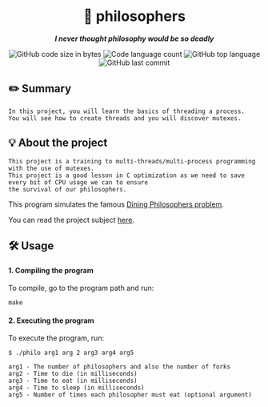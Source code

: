 <h1 align="center">
📖 philosophers
</h1>

<p align="center">
	<b><i>I never thought philosophy would be so deadly</i></b><br>
</p>

<p align="center">
	<img alt="GitHub code size in bytes" src="https://img.shields.io/github/languages/code-size/jlima91/get_next_line_42?color=lightblue" />
	<img alt="Code language count" src="https://img.shields.io/github/languages/count/jlima91/get_next_line_42?color=yellow" />
	<img alt="GitHub top language" src="https://img.shields.io/github/languages/top/jlima91/get_next_line_42?color=blue" />
	<img alt="GitHub last commit" src="https://img.shields.io/github/last-commit/jlima91/get_next_line_42?color=green" />
</p>

## ✏️ Summary
```
In this project, you will learn the basics of threading a process.
You will see how to create threads and you will discover mutexes.
```
## 💡 About the project

```
This project is a training to multi-threads/multi-process programming with the use of mutexes.
This project is a good lesson in C optimization as we need to save every bit of CPU usage we can to ensure
the survival of our philosophers.
```
This program simulates the famous [Dining Philosophers problem](https://en.wikipedia.org/wiki/Dining_philosophers_problem).

You can read the project subject [here](https://github.com/jlima91/philosophers_42/blob/master/philosophers.pdf).


## 🛠️ Usage

#### 1. Compiling the program

To compile, go to the program path and run:

```
make
``` 

#### 2. Executing the program

To execute the program, run:
```
$ ./philo arg1 arg 2 arg3 arg4 arg5
```
```
arg1 - The number of philosophers and also the number of forks
arg2 - Time to die (in milliseconds)
arg3 - Time to eat (in milliseconds)
arg4 - Time to sleep (in milliseconds)
arg5 - Number of times each philosopher must eat (optional argument)
```
